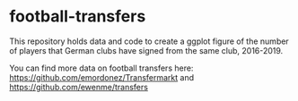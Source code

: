 # football-transfers

This repository holds data and code to create a ggplot figure of the number of players that German clubs have signed from the same club, 2016-2019. 

You can find more data on football transfers here:  https://github.com/emordonez/Transfermarkt and https://github.com/ewenme/transfers 
